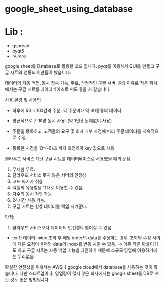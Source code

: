 # google_sheet_using_database

# Lib :
- gspread
- pyqt5
- numpy


google sheet를 Database로 활용한 코드 입니다. pyqt를 이용해서 GUI를 만들고 구글 시트와 연동되게 만들어 놨습니다.

데이터의 자동 백업, 동시 접속 가능, 무료, 안정적인 구글 서버. 등의 이유로 작은 회사에서는 구글 시트를 데이터베이스로 써도 좋을 거 같습니다.




사용 환경 및 사용법: 
- 하루에 50 ~ 100건의 주문. 각 주문마다 약 30종류의 데이터. 

- 평균적으로 7-10명 동시 사용. (약 1년간 문제없이 사용)

- 주문을 등록하고, 고객들의 요구 및 회사 내부 사정에 따라 주문 데이터를 지속적으로 수정.

- 등록한 시간을 10^(-6)초 까지 측정하여 key 값으로 사용




클라우드 서비스 대신 구글 시트를 데이터베이스로 사용했을 때의 장점

1. 무제한 무료. 
2. 클라우드 서비스 못지 않은 서버의 안정성
3. 코드 짜기가 쉬움
4. 엑셀의 유용함을 그대로 이용할 수 있음.
5. 다수의 동시 작업 가능
6. 24시간 사용 가능.
7. 구글 시트는 항상 데이터를 백업 시켜준다.




단점:

1. 클라우드 서비스보다 데이터의 안전성이 떨어질 수 있음.
- ex 1) 데이터 index 조회 후 해당 index의 data를 수정하는 경우. 조회와 수정 사이에 다른 요청이 들어와 data의 index를 변동 시킬 수 있음. 
      -> 아주 작은 확률이기도 하고 구글 시트는 자동 백업 기능을 지원하기 때문에 소규모 영업에 이용하기에는 무리없음.

 
 확실한 안전성을 위해서는 AWS나 google cloud에서 database를 사용하는 것이 좋습니다. 
 다만 스타트업이나, 영업량이 많지 않은 회사에서는 google sheet를 DB로 쓰는 것도 좋은 방법입니다.
 
 
     
